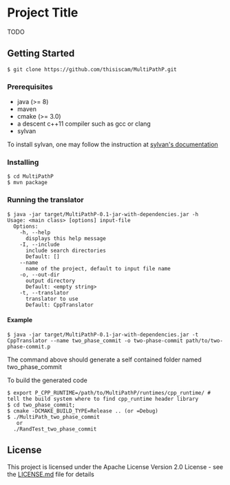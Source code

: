 # Project Title

TODO 

## Getting Started

```
$ git clone https://github.com/thisiscam/MultiPathP.git
```

### Prerequisites

- java (>= 8)
- maven
- cmake (>= 3.0)
- a descent c++11 compiler such as gcc or clang 
- sylvan

To install sylvan, one may follow the instruction at [sylvan's documentation](https://trolando.github.io/sylvan/#building)

### Installing

```
$ cd MultiPathP
$ mvn package
```

### Running the translator

```
$ java -jar target/MultiPathP-0.1-jar-with-dependencies.jar -h
Usage: <main class> [options] input-file
  Options:
    -h, --help
      displays this help message
    -I, --include
      include search directories
      Default: []
    --name
      name of the project, default to input file name
    -o, --out-dir
      output directory
      Default: <empty string>
    -t, --translator
      translator to use
      Default: CppTranslator
```

#### Example

```
$ java -jar target/MultiPathP-0.1-jar-with-dependencies.jar -t CppTranslator --name two_phase_commit -o two-phase-commit path/to/two-phase-commit.p
```

The command above should generate a self contained folder named two_phase_commit

To build the generated code

```
$ export P_CPP_RUNTIME=/path/to/MultiPathP/runtimes/cpp_runtime/ # tell the build system where to find cpp_runtime header library
$ cd two_phase_commit; 
$ cmake -DCMAKE_BUILD_TYPE=Release .. (or =Debug)
$ ./MultiPath_two_phase_commit 
   or
  ./RandTest_two_phase_commit
```

## License

This project is licensed under the Apache License Version 2.0 License - see the [LICENSE.md](LICENSE.md) file for details
